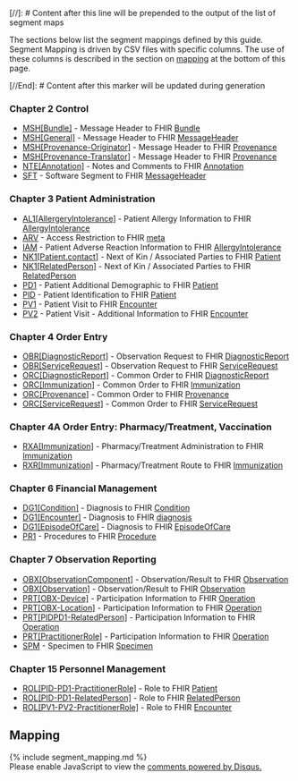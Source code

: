 <!-- segment_maps.md {% comment %}
*****************************************************************************************
*                            WARNING: DO NOT EDIT THIS FILE                             *
*                                                                                       *
* This file is generated by SUSHI. Any edits you make to this file will be overwritten. *
*                                                                                       *
* To change the contents of this file, edit the original source file at:                *
* ig-data\input\pagecontent\8_segment_maps.md                                           *
*****************************************************************************************
{% endcomment %} -->
[//]: # Content after this line will be prepended to the output of the list of segment maps

The sections below list the segment mappings defined by this guide.
Segment Mapping is driven by CSV files with specific columns. The use of these columns
is described in the section on [mapping](#mapping) at the bottom of this page.

[//End]: # Content after this marker will be updated during generation

### Chapter  2  Control

* [MSH[Bundle]](ConceptMap-segment-mshbundle-to-bundle.html) - Message Header to FHIR [Bundle](http://hl7.org/fhir/R4/Bundle.html)
* [MSH[General]](ConceptMap-segment-mshgeneral-to-messageheader.html) - Message Header to FHIR [MessageHeader](http://hl7.org/fhir/R4/MessageHeader.html)
* [MSH[Provenance-Originator]](ConceptMap-segment-mshprovenance-originator-to-provenance.html) - Message Header to FHIR [Provenance](http://hl7.org/fhir/R4/Provenance.html)
* [MSH[Provenance-Translator]](ConceptMap-segment-mshprovenance-translator-to-provenance.html) - Message Header to FHIR [Provenance](http://hl7.org/fhir/R4/Provenance.html)
* [NTE[Annotation]](ConceptMap-segment-nteannotation-to-annotation.html) - Notes and Comments to FHIR [Annotation](http://hl7.org/fhir/R4/datatypes.html#Annotation)
* [SFT](ConceptMap-segment-sft-to-messageheader.html) - Software Segment to FHIR [MessageHeader](http://hl7.org/fhir/R4/MessageHeader.html)

### Chapter  3  Patient Administration

* [AL1[AllergeryIntolerance]](ConceptMap-segment-al1allergeryintolerance-to-allergyintolerance.html) - Patient Allergy Information to FHIR [AllergyIntolerance](http://hl7.org/fhir/R4/AllergyIntolerance.html)
* [ARV](ConceptMap-segment-arv-to-meta.html) - Access Restriction to FHIR [meta](http://hl7.org/fhir/R4/codesystem-meta.html)
* [IAM](ConceptMap-segment-iam-to-allergyintolerance.html) - Patient Adverse Reaction Information to FHIR [AllergyIntolerance](http://hl7.org/fhir/R4/AllergyIntolerance.html)
* [NK1[Patient.contact]](ConceptMap-segment-nk1patient.contact-to-patient.html) - Next of Kin / Associated Parties to FHIR [Patient](http://hl7.org/fhir/R4/Patient.html)
* [NK1[RelatedPerson]](ConceptMap-segment-nk1relatedperson-to-relatedperson.html) - Next of Kin / Associated Parties to FHIR [RelatedPerson](http://hl7.org/fhir/R4/RelatedPerson.html)
* [PD1](ConceptMap-segment-pd1-to-patient.html) - Patient Additional Demographic to FHIR [Patient](http://hl7.org/fhir/R4/Patient.html)
* [PID](ConceptMap-segment-pid-to-patient.html) - Patient Identification to FHIR [Patient](http://hl7.org/fhir/R4/Patient.html)
* [PV1](ConceptMap-segment-pv1-to-encounter.html) - Patient Visit to FHIR [Encounter](http://hl7.org/fhir/R4/Encounter.html)
* [PV2](ConceptMap-segment-pv2-to-encounter.html) - Patient Visit - Additional Information to FHIR [Encounter](http://hl7.org/fhir/R4/Encounter.html)

### Chapter  4  Order Entry

* [OBR[DiagnosticReport]](ConceptMap-segment-obrdiagnosticreport-to-diagnosticreport.html) - Observation Request to FHIR [DiagnosticReport](http://hl7.org/fhir/R4/DiagnosticReport.html)
* [OBR[ServiceRequest]](ConceptMap-segment-obrservicerequest-to-servicerequest.html) - Observation Request to FHIR [ServiceRequest](http://hl7.org/fhir/R4/ServiceRequest.html)
* [ORC[DiagnosticReport]](ConceptMap-segment-orcdiagnosticreport-to-diagnosticreport.html) - Common Order to FHIR [DiagnosticReport](http://hl7.org/fhir/R4/DiagnosticReport.html)
* [ORC[Immunization]](ConceptMap-segment-orcimmunization-to-immunization.html) - Common Order to FHIR [Immunization](http://hl7.org/fhir/R4/Immunization.html)
* [ORC[Provenance]](ConceptMap-segment-orcprovenance-to-provenance.html) - Common Order to FHIR [Provenance](http://hl7.org/fhir/R4/Provenance.html)
* [ORC[ServiceRequest]](ConceptMap-segment-orcservicerequest-to-servicerequest.html) - Common Order to FHIR [ServiceRequest](http://hl7.org/fhir/R4/ServiceRequest.html)

### Chapter  4A  Order Entry:  Pharmacy/Treatment, Vaccination

* [RXA[Immunization]](ConceptMap-segment-rxaimmunization-to-immunization.html) - Pharmacy/Treatment Administration to FHIR [Immunization](http://hl7.org/fhir/R4/Immunization.html)
* [RXR[Immunization]](ConceptMap-segment-rxrimmunization-to-immunization.html) - Pharmacy/Treatment Route to FHIR [Immunization](http://hl7.org/fhir/R4/Immunization.html)

### Chapter  6  Financial Management

* [DG1[Condition]](ConceptMap-segment-dg1condition-to-condition.html) - Diagnosis to FHIR [Condition](http://hl7.org/fhir/R4/Condition.html)
* [DG1[Encounter]](ConceptMap-segment-dg1encounter-to-diagnosis.html) - Diagnosis to FHIR [diagnosis](http://hl7.org/fhir/R4/codesystem-diagnosis.html)
* [DG1[EpisodeOfCare]](ConceptMap-segment-dg1episodeofcare-to-episodeofcare.html) - Diagnosis to FHIR [EpisodeOfCare](http://hl7.org/fhir/R4/EpisodeOfCare.html)
* [PR1](ConceptMap-segment-pr1-to-procedure.html) - Procedures to FHIR [Procedure](http://hl7.org/fhir/R4/Procedure.html)

### Chapter  7  Observation Reporting

* [OBX[ObservationComponent]](ConceptMap-segment-obxobservationcomponent-to-observation.html) - Observation/Result to FHIR [Observation](http://hl7.org/fhir/R4/Observation.html)
* [OBX[Observation]](ConceptMap-segment-obxobservation-to-observation.html) - Observation/Result to FHIR [Observation](http://hl7.org/fhir/R4/Observation.html)
* [PRT[OBX-Device]](ConceptMap-segment-prtobx-device-to-operation.html) - Participation Information to FHIR [Operation](http://hl7.org/fhir/R4/codesystem-operation.html)
* [PRT[OBX-Location]](ConceptMap-segment-prtobx-location-to-operation.html) - Participation Information to FHIR [Operation](http://hl7.org/fhir/R4/codesystem-operation.html)
* [PRT[PIDPD1-RelatedPerson]](ConceptMap-segment-prtpidpd1-relatedperson-to-operation.html) - Participation Information to FHIR [Operation](http://hl7.org/fhir/R4/codesystem-operation.html)
* [PRT[PractitionerRole]](ConceptMap-segment-prtpractitionerrole-to-operation.html) - Participation Information to FHIR [Operation](http://hl7.org/fhir/R4/codesystem-operation.html)
* [SPM](ConceptMap-segment-spm-to-specimen.html) - Specimen to FHIR [Specimen](http://hl7.org/fhir/R4/Specimen.html)

### Chapter 15  Personnel Management

* [ROL[PID-PD1-PractitionerRole]](ConceptMap-segment-rolpid-pd1-practitionerrole-to-patient.html) - Role to FHIR [Patient](http://hl7.org/fhir/R4/Patient.html)
* [ROL[PID-PD1-RelatedPerson]](ConceptMap-segment-rolpid-pd1-relatedperson-to-relatedperson.html) - Role to FHIR [RelatedPerson](http://hl7.org/fhir/R4/RelatedPerson.html)
* [ROL[PV1-PV2-PractitionerRole]](ConceptMap-segment-rolpv1-pv2-practitionerrole-to-encounter.html) - Role to FHIR [Encounter](http://hl7.org/fhir/R4/Encounter.html)
<h2 style='--heading-prefix: ""' id='mapping'>Mapping</h2>
{% include segment_mapping.md %}

<div id="disqus_thread"></div>
<script>
var disqus_config = function () {
this.page.url = "http://build.fhir.org/hl7/v2-to-fhir/branches/master/segment_maps.html"; // Replace PAGE_URL with your page's canonical URL variable
this.page.identifier = this.page.url.substring(this.page.url.lastIndexOf("/")+1, this.page.url.lastIndexOf(".")); // Replace PAGE_IDENTIFIER with your page's unique identifier variable
};
(function() { // DON'T EDIT BELOW THIS LINE
var d = document, s = d.createElement('script');
s.src = 'https://v2-to-fhir.disqus.com/embed.js';
s.setAttribute('data-timestamp', +new Date());
(d.head || d.body).appendChild(s);
})();
</script>
<noscript>
    Please enable JavaScript to view the <a href="https://disqus.com/?ref_noscript">comments powered by Disqus.</a>
</noscript>

